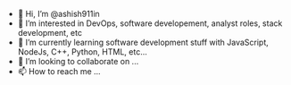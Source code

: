 - 👋 Hi, I’m @ashish911in
- 👀 I’m interested in DevOps, software developement, analyst roles, stack development, etc
- 🌱 I’m currently learning software development stuff with JavaScript, NodeJs, C++, Python, HTML, etc...
- 💞️ I’m looking to collaborate on ...
- 📫 How to reach me ...

<!---
ashish911in/ashish911in is a ✨ special ✨ repository because its `README.md` (this file) appears on your GitHub profile.
You can click the Preview link to take a look at your changes.
--->
